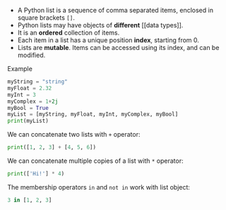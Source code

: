- A Python list is a sequence of comma separated items, enclosed in square brackets `[]`.
- Python lists may have objects of **different** [[data types]].
- It is an **ordered** collection of items.
- Each item in a list has a unique position **index**, starting from 0.
- Lists are **mutable**. Items can be accessed using its index, and can be modified.

Example
```Python
myString = "string"
myFloat = 2.32
myInt = 3
myComplex = 1+2j
myBool = True
myList = [myString, myFloat, myInt, myComplex, myBool]
print(myList)
```

We can concatenate two lists with `+` operator:
```Python
print([1, 2, 3] + [4, 5, 6])
```

We can concatenate multiple copies of a list with `*` operator:
```Python
print(['Hi!'] * 4)
```

The membership operators `in` and `not in` work with list object:
```Python
3 in [1, 2, 3]
```
